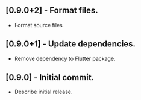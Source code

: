 ## [0.9.0+2] - Format files.

* Format source files

## [0.9.0+1] - Update dependencies.

* Remove dependency to Flutter package.

## [0.9.0] - Initial commit.

* Describe initial release.
